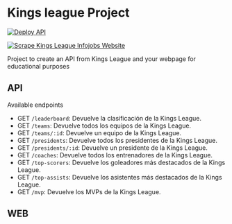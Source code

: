 # Kings league Project

[![Deploy API](https://github.com/maycomayco/kings-league-project/actions/workflows/deploy-api.yml/badge.svg?branch=main)](https://github.com/maikCyphlock/kings-league-project/actions/workflows/deploy-api.yml)

[![Scrape Kings League Infojobs Website](https://github.com/maycomayco/kings-league-project/actions/workflows/scrape-kings-league-web.yml/badge.svg?branch=main)](https://github.com/maikCyphlock/kings-league-project/actions/workflows/scrape-kings-league-web.yml)

Project to create an API from Kings League and your webpage for educational purposes

## API

Available endpoints

- GET `/leaderboard`: Devuelve la clasificación de la Kings League.
- GET `/teams`: Devuelve todos los equipos de la Kings League.
- GET `/teams/:id`: Devuelve un equipo de la Kings League.
- GET `/presidents`: Devuelve todos los presidentes de la Kings League.
- GET `/presidents/:id`: Devuelve un presidente de la Kings League.
- GET `/coaches`: Devuelve todos los entrenadores de la Kings League.
- GET `/top-scorers`: Devuelve los goleadores más destacados de la Kings League.
- GET `/top-assists`: Devuelve los asistentes más destacados de la Kings League.
- GET `/mvp`: Devuelve los MVPs de la Kings League.

## WEB
